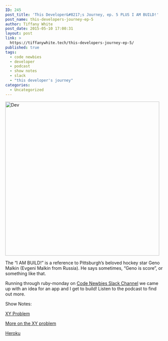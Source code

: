 ```yaml
---
ID: 245
post_title: 'This Developer&#8217;s Journey, ep. 5 PLUS I AM BUILD!'
post_name: this-developers-journey-ep-5
author: Tiffany White
post_date: 2015-05-10 17:00:31
layout: post
link: >
  https://tiffanywhite.tech/this-developers-journey-ep-5/
published: true
tags:
  - code newbies
  - developer
  - podcast
  - show notes
  - slack
  - "this developer's journey"
categories:
  - Uncategorized
---
```

<img class=" aligncenter" src="http://helloburgh.me/wp-content/uploads/2015/05/wpid-Dev-Logo1.png" alt="Dev" width="488" height="488" />

The “I AM BUILD!” is a reference to Pittsburgh’s beloved hockey star Geno Malkin (Evgeni Malkin from Russia). He says sometimes, “Geno is score”, or something like that.

Running through ruby-monday on <a href="https://codenewbie.typeform.com/to/uwsWlZ">Code Newbies Slack Channel</a> we came up with an idea for an app and I get to build! Listen to the podcast to find out more.

Show Notes:

<a href="http://meta.stackexchange.com/questions/66377/what-is-the-xy-problem">XY Problem</a>

<a href="http://mywiki.wooledge.org/XyProblem">More on the XY problem</a>

<a href="http://heroku.com">Heroku</a>